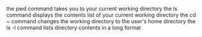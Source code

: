 the pwd command takes you to your current working directory
the ls command displays the contents list of your current working directory
the cd ~ command changes the working directory to the user's home directory
the ls -l command lists directory contents in a long format
